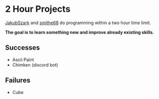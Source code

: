 # 2 Hour Projects
<a href="https://github.com/JakubSzark">JakubSzark</a> and <a href="https://github.com/smithe68">smithe68</a> do programming within a two hour time limit. 

<b>The goal is to learn something new and improve already existing skills.</b>

## Successes
- Ascii Paint
- Chimken (discord bot)

## Failures
- Cube
